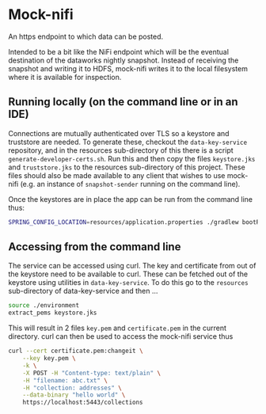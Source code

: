 # Mock-nifi

An https endpoint to which data can be posted.

Intended to be a bit like the NiFi endpoint which will be the eventual
destination of the dataworks nightly snapshot. Instead of receiving the
snapshot and writing it to HDFS, mock-nifi writes it to the local filesystem
where it is available for inspection.

## Running locally (on the command line or in an IDE)

Connections are mutually authenticated over TLS so a keystore and truststore
are needed.  To generate these, checkout the ```data-key-service``` repository,
and in the resources sub-directory of this there is a script
```generate-developer-certs.sh```.  Run this and then copy the files
```keystore.jks``` and ```truststore.jks``` to  the resources sub-directory of
this project. These files should also be made available to any client that
wishes to use mock-nifi (e.g. an instance of ```snapshot-sender``` running on
the command line).

Once the keystores are in place the app can be run from the command line thus:

``` bash
SPRING_CONFIG_LOCATION=resources/application.properties ./gradlew bootRun
```

## Accessing from the command line

The service can be accessed using curl. The key and certificate from out of the
keystore need to be available to curl. These can be fetched out of the keystore
using utilities in ```data-key-service```. To do this go to the ```resources```
sub-directory of data-key-service and then ...

``` bash
source ./environment
extract_pems keystore.jks
```

This will result in 2 files ```key.pem``` and ```certificate.pem``` in the
current directory. curl can then be used to access the mock-nifi service thus

``` bash
curl --cert certificate.pem:changeit \
    --key key.pem \
    -k \
    -X POST -H "Content-type: text/plain" \
    -H "filename: abc.txt" \
    -H "collection: addresses" \
    --data-binary "hello world" \
    https://localhost:5443/collections

```
